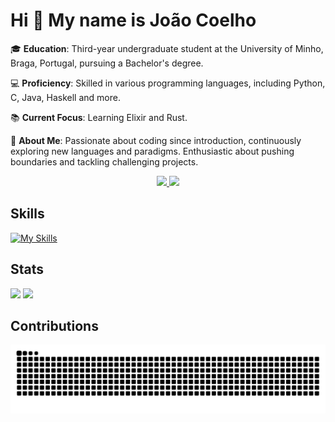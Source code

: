 Hi 👋 My name is João Coelho
=============================

🎓 **Education**: Third-year undergraduate student at the University of Minho, Braga, Portugal, pursuing a Bachelor's degree.

💻 **Proficiency**: Skilled in various programming languages, including Python, C, Java, Haskell and more.

📚 **Current Focus**: Learning Elixir and Rust.

🌟 **About Me**: Passionate about coding since introduction, continuously exploring new languages and paradigms. Enthusiastic about pushing boundaries and tackling challenging projects.


<div align="center">
  <a href="mailto:jhcoelho03@gmail.com">
    <img src="https://img.shields.io/badge/Gmail-333333?style=for-the-badge&logo=gmail&logoColor=red" />
  </a>
  <a href="https://www.linkedin.com/in/jo%C3%A3o-coelho-3a465b266" target="_blank">
    <img src="https://img.shields.io/badge/LinkedIn-0077B5?style=for-the-badge&logo=linkedin&logoColor=white" target="_blank" />
  </a>
</div>

## Skills

[![My Skills](https://skillicons.dev/icons?i=c,java,py,js,rust,cpp,css,elixir,haskell,html&perline=5)](https://skillicons.dev)

## Stats

<div>
  <img src="https://github-readme-stats.vercel.app/api?username=JoaoCoelho2003&show_icons=true&theme=dark"/>
  <img src="https://github-readme-stats.vercel.app/api/top-langs/?username=JoaoCoelho2003&show_icons=true&theme=dark"/>
</div>

## Contributions

![snake gif](https://github.com/JoaoCoelho2003/JoaoCoelho2003/blob/manual-run-output/only-svg/github-contribution-grid-snake-dark.svg)
